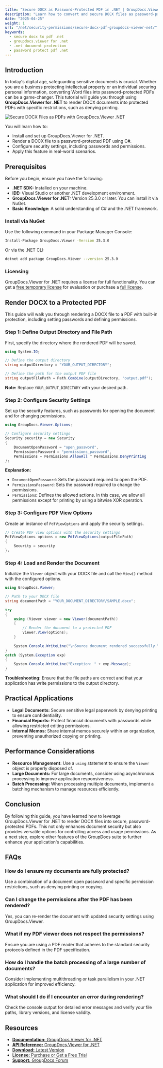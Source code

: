 ```yaml
---
title: "Secure DOCX as Password-Protected PDF in .NET | GroupDocs.Viewer"
description: "Learn how to convert and secure DOCX files as password-protected PDFs with print restrictions in your .NET applications using GroupDocs.Viewer."
date: "2025-04-25"
weight: 1
url: "/net/security-permissions/secure-docx-pdf-groupdocs-viewer-net/"
keywords:
  - secure docx to pdf .net
  - groupdocs.viewer for .net
  - .net document protection
  - password protect pdf .net
---
```


## Introduction

In today's digital age, safeguarding sensitive documents is crucial. Whether you are a business protecting intellectual property or an individual securing personal information, converting Word files into password-protected PDFs can be a game-changer. This tutorial will guide you through using **GroupDocs.Viewer for .NET** to render DOCX documents into protected PDFs with specific restrictions, such as denying printing.

![Secure DOCX Files as PDFs with GroupDocs.Viewer .NET](/viewer/security-permissions/secure-docx-files-aspdfs.png)


You will learn how to:

- Install and set up GroupDocs.Viewer for .NET.
- Render a DOCX file to a password-protected PDF using C#.
- Configure security settings, including passwords and permissions.
- Apply this feature in real-world scenarios.

## Prerequisites

Before you begin, ensure you have the following:

- **.NET SDK:** Installed on your machine.
- **IDE:** Visual Studio or another .NET development environment.
- **GroupDocs.Viewer for .NET:** Version 25.3.0 or later. You can install it via NuGet.
- **Basic Knowledge:** A solid understanding of C# and the .NET framework.

### Install via NuGet

Use the following command in your Package Manager Console:

```bash
Install-Package GroupDocs.Viewer -Version 25.3.0
```

Or via the .NET CLI:

```bash
dotnet add package GroupDocs.Viewer --version 25.3.0
```

### Licensing

GroupDocs.Viewer for .NET requires a license for full functionality. You can get a [free temporary license](https://purchase.groupdocs.com/temporary-license/) for evaluation or purchase a [full license](https://purchase.groupdocs.com/buy).

## Render DOCX to a Protected PDF

This guide will walk you through rendering a DOCX file to a PDF with built-in protection, including setting passwords and defining permissions.

### Step 1: Define Output Directory and File Path

First, specify the directory where the rendered PDF will be saved.

```csharp
using System.IO;

// Define the output directory
string outputDirectory = "YOUR_OUTPUT_DIRECTORY";

// Define the path for the output PDF file
string outputFilePath = Path.Combine(outputDirectory, "output.pdf");
```

**Note:** Replace `YOUR_OUTPUT_DIRECTORY` with your desired path.

### Step 2: Configure Security Settings

Set up the security features, such as passwords for opening the document and for changing permissions.

```csharp
using GroupDocs.Viewer.Options;

// Configure security settings
Security security = new Security
{
    DocumentOpenPassword = "open_password",
    PermissionsPassword = "permissions_password",
    Permissions = Permissions.AllowAll ^ Permissions.DenyPrinting
};
```

**Explanation:**

- `DocumentOpenPassword`: Sets the password required to open the PDF.
- `PermissionsPassword`: Sets the password required to change the permissions.
- `Permissions`: Defines the allowed actions. In this case, we allow all permissions except for printing by using a bitwise XOR operation.

### Step 3: Configure PDF View Options

Create an instance of `PdfViewOptions` and apply the security settings.

```csharp
// Create PDF view options with the security settings
PdfViewOptions options = new PdfViewOptions(outputFilePath)
{
    Security = security
};
```

### Step 4: Load and Render the Document

Initialize the `Viewer` object with your DOCX file and call the `View()` method with the configured options.

```csharp
using GroupDocs.Viewer;

// Path to your DOCX file
string documentPath = "YOUR_DOCUMENT_DIRECTORY/SAMPLE.docx";

try
{
    using (Viewer viewer = new Viewer(documentPath))
    {
        // Render the document to a protected PDF
        viewer.View(options);
    }
    
    System.Console.WriteLine("\nSource document rendered successfully.\nCheck output in {0}", outputDirectory);
}
catch (System.Exception exp)
{
    System.Console.WriteLine("Exception: " + exp.Message);
}
```

**Troubleshooting:** Ensure that the file paths are correct and that your application has write permissions to the output directory.

## Practical Applications

- **Legal Documents:** Secure sensitive legal paperwork by denying printing to ensure confidentiality.
- **Financial Reports:** Protect financial documents with passwords while allowing restricted editing permissions.
- **Internal Memos:** Share internal memos securely within an organization, preventing unauthorized copying or printing.

## Performance Considerations

- **Resource Management:** Use a `using` statement to ensure the `Viewer` object is properly disposed of.
- **Large Documents:** For large documents, consider using asynchronous processing to improve application responsiveness.
- **Batch Processing:** When processing multiple documents, implement a batching mechanism to manage resources efficiently.

## Conclusion

By following this guide, you have learned how to leverage GroupDocs.Viewer for .NET to render DOCX files into secure, password-protected PDFs. This not only enhances document security but also provides versatile options for controlling access and usage permissions. As a next step, explore other features of the GroupDocs suite to further enhance your application's capabilities.

## FAQs

### How do I ensure my documents are fully protected?

Use a combination of a document open password and specific permission restrictions, such as denying printing or copying.

### Can I change the permissions after the PDF has been rendered?

Yes, you can re-render the document with updated security settings using GroupDocs.Viewer.

### What if my PDF viewer does not respect the permissions?

Ensure you are using a PDF reader that adheres to the standard security protocols defined in the PDF specification.

### How do I handle the batch processing of a large number of documents?

Consider implementing multithreading or task parallelism in your .NET application for improved efficiency.

### What should I do if I encounter an error during rendering?

Check the console output for detailed error messages and verify your file paths, library versions, and license validity.

## Resources

- [**Documentation:** GroupDocs.Viewer for .NET](https://docs.groupdocs.com/viewer/net/)
- [**API Reference:** GroupDocs.Viewer for .NET](https://reference.groupdocs.com/viewer/net/)
- [**Download:** Latest Version](https://releases.groupdocs.com/viewer/net/)
- [**License:** Purchase or Get a Free Trial](https://purchase.groupdocs.com/buy)
- [**Support:** GroupDocs Forum](https://forum.groupdocs.com/c/viewer/9)